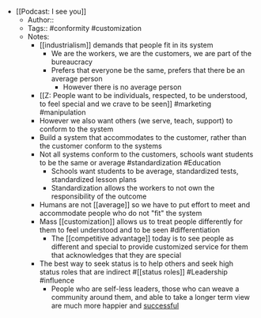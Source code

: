 - [[Podcast: I see you]]
	- Author::
	- Tags:: #conformity #customization
	- Notes:
		- [[industrialism]] demands that people fit in its system
			- We are the workers, we are the customers, we are part of the bureaucracy
			- Prefers that everyone be the same, prefers that there be an average person
				- However there is no average person
		- [[Z: People want to be individuals, respected, to be understood, to feel special and we crave to be seen]] #marketing #manipulation
		- However we also want others (we serve, teach, support) to conform to the system
		- Build a system that accommodates to the customer, rather than the customer conform to the systems
		- Not all systems conform to the customers, schools want students to be the same or average #standardization #Education
			- Schools want students to be average, standardized tests, standardized lesson plans
			- Standardization allows the workers to not own the responsibility  of the outcome
		- Humans are not [[average]] so we have to put effort to meet and accommodate people who do not "fit" the system
		- Mass [[customization]] allows us to treat people differently for them to feel understood and to be seen #differentiation
			- The [[competitive advantage]] today is to see people as different and special to provide customized service for them that acknowledges that they are special
		- The best way to seek status is to help others and seek high status roles that are indirect #[[status roles]] #Leadership #influence
			- People who are self-less leaders, those who can weave a community around them, and able to take a longer term view are much more happier and [successful]([[success]])